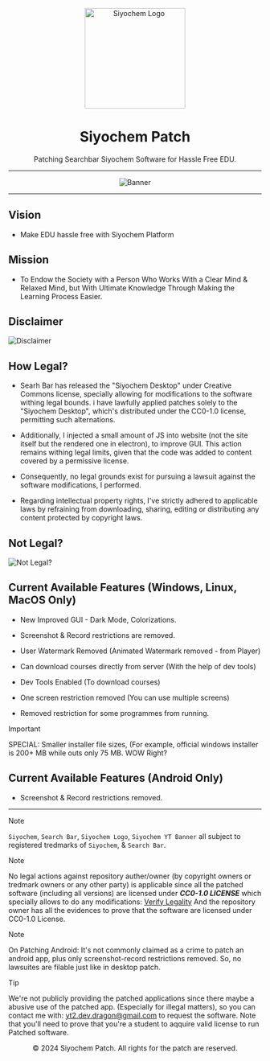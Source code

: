 <p align="center">
  <a href="https://dragon.edu.lk/Siyochem">
    <img src="https://github.com/user-attachments/assets/9c75cf3b-0176-4516-a343-45ed1d9fc364" alt="Siyochem Logo" width="200px">
  </a>
</p>


<h1 align="center">Siyochem Patch</h1>

<p align="center">
  Patching Searchbar Siyochem Software for Hassle Free EDU.
</p>

---

<p align="center">
  <img src="https://github.com/user-attachments/assets/b78e1639-6cfe-494f-a4df-1101dfc78620" alt="Banner">
</p>

---

## Vision
 - Make EDU hassle free with Siyochem Platform

## Mission
 - To Endow the Society with a Person Who Works With a Clear Mind & Relaxed Mind, but With Ultimate Knowledge Through Making the Learning Process Easier.

## Disclaimer
![Disclaimer](https://github.com/user-attachments/assets/acc9b63e-2cab-415f-92ee-2700eaac3eb2)

## How Legal?

  - Searh Bar has released the "Siyochem Desktop" under Creative Commons license, specially allowing for modifications to the software withing legal bounds. i have lawfully applied patches solely to the "Siyochem Desktop", which's distributed under the CC0-1.0 license, permitting such alternations.

  - Additionally, I injected a small amount of JS into website (not the site itself but the rendered one in electron), to improve GUI. This action remains withing legal limits, given that the code was added to content covered by a permissive license. 

  - Consequently, no legal grounds exist for pursuing a lawsuit against the software modifications, I performed.

  - Regarding intellectual property rights, I've strictly adhered to applicable laws by refraining from downloading, sharing, editing or distributing any content protected by copyright laws.

## Not Legal?

  ![Not Legal?](https://github.com/user-attachments/assets/5565c4ef-0c43-416f-8b26-3052c4b9924c)

## Current Available Features (Windows, Linux, MacOS Only)
 - New Improved GUI - Dark Mode, Colorizations.

 - Screenshot & Record restrictions are removed.
 - User Watermark Removed (Animated Watermark removed - from Player)
 - Can download courses directly from server (With the help of dev tools)
 - Dev Tools Enabled (To download courses)
 - One screen restriction removed (You can use multiple screens)
 - Removed restriction for some programmes from running.

> [!IMPORTANT]
> SPECIAL: Smaller installer file sizes, (For example, official windows installer is 200+ MB while outs only 75 MB. WOW Right?

## Current Available Features (Android Only)
 - Screenshot & Record restrictions removed.

---

> [!NOTE]
> `Siyochem`, `Search Bar`, `Siyochem Logo`, `Siyochem YT Banner` all subject to registered tredmarks of `Siyochem`, & `Search Bar`.

> [!NOTE]
> No legal actions against repository auther/owner (by copyright owners or tredmark owners or any other party) is applicable since all the patched software (including all versions) are licensed under ***CC0-1.0 LICENSE*** which specially allows to do any modifications: [Verify Legality](https://creativecommons.org/publicdomain/zero/1.0/)
> And the repository owner has all the evidences to prove that the software are licensed under CC0-1.0 License.

> [!NOTE]
> On Patching Android: It's not commonly claimed as a crime to patch an android app, plus only screenshot-record restrictions removed. So, no lawsuites are filable just like in desktop patch.

> [!TIP]
> We're not publicly providing the patched applications since there maybe a abusive use of the patched app. (Especially for illegal matters), so you can contact me with: yt2.dev.dragon@gmail.com to request the software.
> Note that you'll need to prove that you're a student to aqquire valid license to run Patched software.

<p align="center">© 2024 Siyochem Patch. All rights for the patch are reserved.</p>
